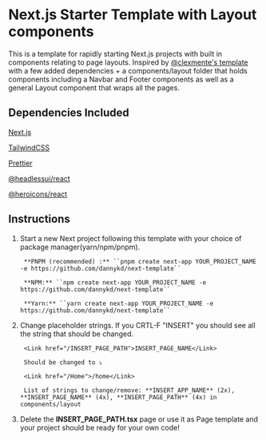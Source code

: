 # Next.js Starter Template with Layout components

This is a template for rapidly starting Next.js projects with built in components relating to page layouts. Inspired by [@clexmente's template](https://github.com/user/repo/blob/branch/other_file.md) with a few added dependencies + a components/layout folder that holds components including a Navbar and Footer components as well as a general Layout component that wraps all the pages.
## Dependencies Included

[Next.js](https://nextjs.org/)

[TailwindCSS](https://tailwindcss.com/)

[Prettier](https://prettier.io/)

[@headlessui/react](https://headlessui.com/)

[@heroicons/react](https://heroicons.com/)

## Instructions

1. Start a new Next project following this template with your choice of package manager(yarn/npm/pnpm).

        **PNPM (recommended) :** ``pnpm create next-app YOUR_PROJECT_NAME -e https://github.com/dannykd/next-template``

        **NPM:** ``npm create next-app YOUR_PROJECT_NAME -e https://github.com/dannykd/next-template``

        **Yarn:** ``yarn create next-app YOUR_PROJECT_NAME -e https://github.com/dannykd/next-template``


2. Change placeholder strings. If you CRTL-F "INSERT" you should see all the string that should be changed.


        <Link href="/INSERT_PAGE_PATH">INSERT_PAGE_NAME</Link> 
        
        Should be changed to ⤵️
        
        <Link href="/Home">/home</Link>
        
        List of strings to change/remove: **INSERT_APP_NAME** (2x), **INSERT_PAGE_NAME** (4x), **INSERT_PAGE_PATH** (4x) in components/layout

3. Delete the **INSERT_PAGE_PATH.tsx** page or use it as Page template and your project should be ready for your own code!
